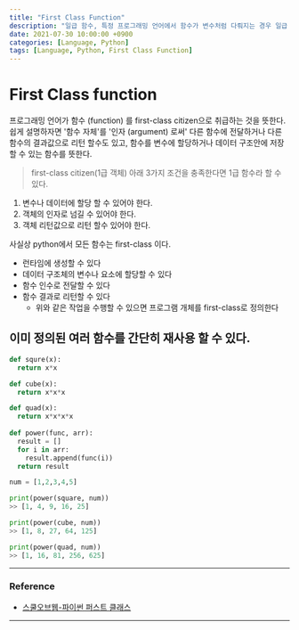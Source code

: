 ```yaml
---
title: "First Class Function"
description: "일급 함수, 특정 프로그래밍 언어에서 함수가 변수처럼 다뤄지는 경우 일급 함수라 칭함"
date: 2021-07-30 10:00:00 +0900
categories: [Language, Python]
tags: [Language, Python, First Class Function]
---
```


# First Class function
프로그래밍 언어가 함수 (function) 를 first-class citizen으로 취급하는 것을 뜻한다. 
쉽게 설명하자면 '함수 자체'를 '인자 (argument) 로써' 다른 함수에 전달하거나 다른 함수의 결과값으로 리턴 할수도 있고, 함수를 변수에 할당하거나 데이터 구조안에 저장할 수 있는 함수를 뜻한다.
> first-class citizen(1급 객체)
아래 3가지 조건을 충족한다면 1급 함수라 할 수 있다.
1. 변수나 데이터에 할당 할 수 있어야 한다.
2. 객체의 인자로 넘길 수 있어야 한다.
3. 객체 리턴값으로 리턴 할수 있어야 한다.

사실상 python에서 모든 함수는 first-class 이다.
- 런타임에 생성할 수 있다
- 데이터 구조체의 변수나 요소에 할당할 수 있다
- 함수 인수로 전달할 수 있다
- 함수 결과로 리턴할 수 있다
  - 위와 같은 작업을 수행할 수 있으면 프로그램 개체를 first-class로 정의한다
  
## 이미 정의된 여러 함수를 간단히 재사용 할 수 있다.
```python
def squre(x):
  return x*x

def cube(x):
  return x*x*x

def quad(x):
  return x*x*x*x
  
def power(func, arr):
  result = []
  for i in arr:
    result.append(func(i))
  return result

num = [1,2,3,4,5]

print(power(square, num))
>> [1, 4, 9, 16, 25]

print(power(cube, num))
>> [1, 8, 27, 64, 125]

print(power(quad, num))
>> [1, 16, 81, 256, 625]
```
---
### Reference
- [스쿨오브웹-파이썬 퍼스트 클래스](https://schoolofweb.net/blog/posts/%ed%8c%8c%ec%9d%b4%ec%8d%ac-%ed%8d%bc%ec%8a%a4%ed%8a%b8%ed%81%b4%eb%9e%98%ec%8a%a4-%ed%95%a8%ec%88%98-first-class-function/)
---